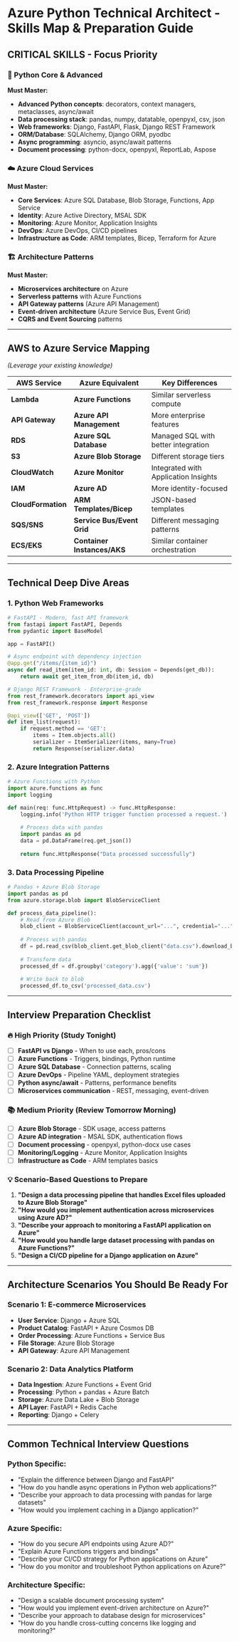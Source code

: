# Azure Python Technical Architect - Skills Map & Preparation Guide

## **CRITICAL SKILLS - Focus Priority**

### **🐍 Python Core & Advanced**
**Must Master:**
- **Advanced Python concepts**: decorators, context managers, metaclasses, async/await
- **Data processing stack**: pandas, numpy, datatable, openpyxl, csv, json
- **Web frameworks**: Django, FastAPI, Flask, Django REST Framework
- **ORM/Database**: SQLAlchemy, Django ORM, pyodbc
- **Async programming**: asyncio, async/await patterns
- **Document processing**: python-docx, openpyxl, ReportLab, Aspose

### **☁️ Azure Cloud Services**
**Must Master:**
- **Core Services**: Azure SQL Database, Blob Storage, Functions, App Service
- **Identity**: Azure Active Directory, MSAL SDK
- **Monitoring**: Azure Monitor, Application Insights
- **DevOps**: Azure DevOps, CI/CD pipelines
- **Infrastructure as Code**: ARM templates, Bicep, Terraform for Azure

### **🏗️ Architecture Patterns**
**Must Master:**
- **Microservices architecture** on Azure
- **Serverless patterns** with Azure Functions
- **API Gateway patterns** (Azure API Management)
- **Event-driven architecture** (Azure Service Bus, Event Grid)
- **CQRS and Event Sourcing** patterns

---

## **AWS to Azure Service Mapping** 
*(Leverage your existing knowledge)*

| AWS Service | Azure Equivalent | Key Differences |
|-------------|------------------|-----------------|
| **Lambda** | **Azure Functions** | Similar serverless compute |
| **API Gateway** | **Azure API Management** | More enterprise features |
| **RDS** | **Azure SQL Database** | Managed SQL with better integration |
| **S3** | **Azure Blob Storage** | Different storage tiers |
| **CloudWatch** | **Azure Monitor** | Integrated with Application Insights |
| **IAM** | **Azure AD** | More identity-focused |
| **CloudFormation** | **ARM Templates/Bicep** | JSON-based templates |
| **SQS/SNS** | **Service Bus/Event Grid** | Different messaging patterns |
| **ECS/EKS** | **Container Instances/AKS** | Similar container orchestration |

---

## **Technical Deep Dive Areas**

### **1. Python Web Frameworks**
```python
# FastAPI - Modern, fast API framework
from fastapi import FastAPI, Depends
from pydantic import BaseModel

app = FastAPI()

# Async endpoint with dependency injection
@app.get("/items/{item_id}")
async def read_item(item_id: int, db: Session = Depends(get_db)):
    return await get_item_from_db(item_id, db)
```

```python
# Django REST Framework - Enterprise-grade
from rest_framework.decorators import api_view
from rest_framework.response import Response

@api_view(['GET', 'POST'])
def item_list(request):
    if request.method == 'GET':
        items = Item.objects.all()
        serializer = ItemSerializer(items, many=True)
        return Response(serializer.data)
```

### **2. Azure Integration Patterns**
```python
# Azure Functions with Python
import azure.functions as func
import logging

def main(req: func.HttpRequest) -> func.HttpResponse:
    logging.info('Python HTTP trigger function processed a request.')
    
    # Process data with pandas
    import pandas as pd
    data = pd.DataFrame(req.get_json())
    
    return func.HttpResponse("Data processed successfully")
```

### **3. Data Processing Pipeline**
```python
# Pandas + Azure Blob Storage
import pandas as pd
from azure.storage.blob import BlobServiceClient

def process_data_pipeline():
    # Read from Azure Blob
    blob_client = BlobServiceClient(account_url="...", credential="...")
    
    # Process with pandas
    df = pd.read_csv(blob_client.get_blob_client("data.csv").download_blob())
    
    # Transform data
    processed_df = df.groupby('category').agg({'value': 'sum'})
    
    # Write back to blob
    processed_df.to_csv('processed_data.csv')
```

---

## **Interview Preparation Checklist**

### **🔥 High Priority (Study Tonight)**
- [ ] **FastAPI vs Django** - When to use each, pros/cons
- [ ] **Azure Functions** - Triggers, bindings, Python runtime
- [ ] **Azure SQL Database** - Connection patterns, scaling
- [ ] **Azure DevOps** - Pipeline YAML, deployment strategies
- [ ] **Python async/await** - Patterns, performance benefits
- [ ] **Microservices communication** - REST, messaging, event-driven

### **📚 Medium Priority (Review Tomorrow Morning)**
- [ ] **Azure Blob Storage** - SDK usage, access patterns
- [ ] **Azure AD integration** - MSAL SDK, authentication flows
- [ ] **Document processing** - openpyxl, python-docx use cases
- [ ] **Monitoring/Logging** - Azure Monitor, Application Insights
- [ ] **Infrastructure as Code** - ARM templates basics

### **💡 Scenario-Based Questions to Prepare**
1. **"Design a data processing pipeline that handles Excel files uploaded to Azure Blob Storage"**
2. **"How would you implement authentication across microservices using Azure AD?"**
3. **"Describe your approach to monitoring a FastAPI application on Azure"**
4. **"How would you handle large dataset processing with pandas on Azure Functions?"**
5. **"Design a CI/CD pipeline for a Django application on Azure"**

---

## **Architecture Scenarios You Should Be Ready For**

### **Scenario 1: E-commerce Microservices**
- **User Service**: Django + Azure SQL
- **Product Catalog**: FastAPI + Azure Cosmos DB
- **Order Processing**: Azure Functions + Service Bus
- **File Storage**: Azure Blob Storage
- **API Gateway**: Azure API Management

### **Scenario 2: Data Analytics Platform**
- **Data Ingestion**: Azure Functions + Event Grid
- **Processing**: Python + pandas + Azure Batch
- **Storage**: Azure Data Lake + Blob Storage
- **API Layer**: FastAPI + Redis Cache
- **Reporting**: Django + Celery

---

## **Common Technical Interview Questions**

### **Python Specific:**
- "Explain the difference between Django and FastAPI"
- "How do you handle async operations in Python web applications?"
- "Describe your approach to data processing with pandas for large datasets"
- "How would you implement caching in a Django application?"

### **Azure Specific:**
- "How do you secure API endpoints using Azure AD?"
- "Explain Azure Functions triggers and bindings"
- "Describe your CI/CD strategy for Python applications on Azure"
- "How do you monitor and troubleshoot Python applications on Azure?"

### **Architecture Specific:**
- "Design a scalable document processing system"
- "How would you implement event-driven architecture on Azure?"
- "Describe your approach to database design for microservices"
- "How do you handle cross-cutting concerns like logging and monitoring?"